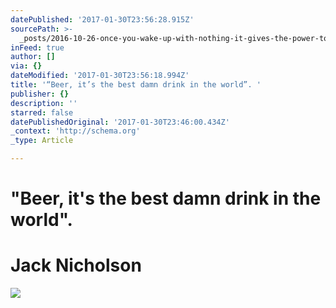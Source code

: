 ```yaml
---
datePublished: '2017-01-30T23:56:28.915Z'
sourcePath: >-
  _posts/2016-10-26-once-you-wake-up-with-nothing-it-gives-the-power-to-take-o.md
inFeed: true
author: []
via: {}
dateModified: '2017-01-30T23:56:18.994Z'
title: '“Beer, it’s the best damn drink in the world”. '
publisher: {}
description: ''
starred: false
datePublishedOriginal: '2017-01-30T23:46:00.434Z'
_context: 'http://schema.org'
_type: Article

---
```

# "Beer, it's the best damn drink in the world". 

# Jack Nicholson
![](https://the-grid-user-content.s3-us-west-2.amazonaws.com/280bb8ae-05b1-4cdc-97e6-1f560678c089.jpg)
